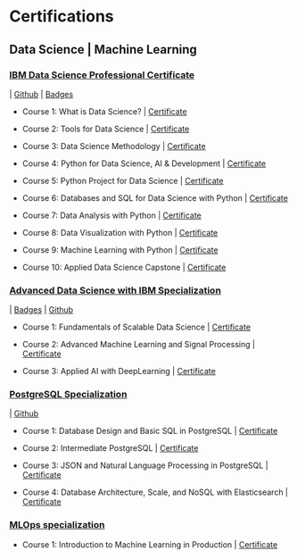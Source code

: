 # Certifications

## Data Science | Machine Learning

### [IBM Data Science Professional Certificate](https://www.coursera.org/professional-certificates/ibm-data-science) 

| [Github](https://github.com/hsotoparada/Data-Science-Professional-Certificate)
| [Badges](https://www.credly.com/users/hugo-soto.928474d5/badges) 

- Course 1: What is Data Science? | [Certificate](https://coursera.org/verify/7FV78HUB77RY)

- Course 2: Tools for Data Science | [Certificate](https://coursera.org/verify/RPXWQP4VVESU)

- Course 3: Data Science Methodology | [Certificate](https://coursera.org/verify/RKSTXKHVPMXT)

- Course 4: Python for Data Science, AI & Development | [Certificate](https://coursera.org/verify/P63DCULJEHGF)

- Course 5: Python Project for Data Science | [Certificate](https://coursera.org/verify/K8FW8D2XTWAB)

- Course 6: Databases and SQL for Data Science with Python | [Certificate](https://coursera.org/verify/UZC9MUXXPSAL)

- Course 7: Data Analysis with Python | [Certificate](https://coursera.org/verify/WAJ25PJU42QA)

- Course 8: Data Visualization with Python | [Certificate](https://coursera.org/verify/M4BY2BS6JEUW)

- Course 9: Machine Learning with Python | [Certificate](https://coursera.org/verify/6AHFLZDMSHY5)

- Course 10: Applied Data Science Capstone | [Certificate](https://coursera.org/verify/XU25N5F5PMCC)

### [Advanced Data Science with IBM Specialization](https://www.coursera.org/specializations/advanced-data-science-ibm#courses)

| [Badges](https://www.credly.com/users/hugo-soto.928474d5/badges) 
| [Github](https://github.com/hsotoparada/Advanced-Data-Science-Specialization)

- Course 1: Fundamentals of Scalable Data Science | [Certificate](https://coursera.org/verify/EJN5LP7XWRSU)

- Course 2: Advanced Machine Learning and Signal Processing | [Certificate](https://coursera.org/verify/W85K9NQ9UWX2)

- Course 3: Applied AI with DeepLearning | [Certificate](https://coursera.org/verify/ENXTU7BNWMNW)

### [PostgreSQL Specialization](https://www.coursera.org/specializations/postgresql-for-everybody)

| [Github](https://github.com/hsotoparada/PostgreSQL-Specialization)

- Course 1: Database Design and Basic SQL in PostgreSQL | [Certificate](https://coursera.org/verify/MZKGDSX7TN4E)

- Course 2: Intermediate PostgreSQL | [Certificate](https://coursera.org/verify/FH8WSQ46KPLG)

- Course 3: JSON and Natural Language Processing in PostgreSQL | [Certificate](https://coursera.org/verify/TVJZU7VWDCVV)

- Course 4: Database Architecture, Scale, and NoSQL with Elasticsearch | [Certificate](https://coursera.org/verify/RBRAZY8P3DAZ)

### [MLOps specialization](https://www.coursera.org/specializations/machine-learning-engineering-for-production-mlops)

- Course 1: Introduction to Machine Learning in Production | [Certificate](https://coursera.org/verify/PARJFVVC4JY9)

